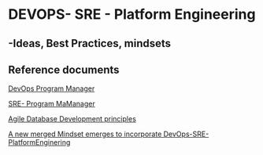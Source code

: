 # DEVOPS- SRE - Platform Engineering

## -Ideas, Best Practices, mindsets 

## Reference documents 

[DevOps Program Manager](SRE-DevOps//DevOps-ProgramManager.md)

[SRE- Program MaManager](SRE-DevOps/SRE-Program-ManagerLead.md)


[Agile Database Development principles](Agile-db-sdlc/AgileDatabasePrinciples.md)


[A new merged Mindset emerges to incorporate DevOps-SRE-PlatformEnginering](./DevOps-PE-SRE.md)


